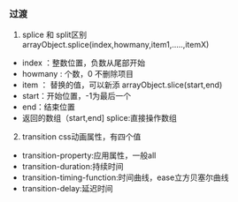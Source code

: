 ### 过渡
1. splice 和 split区别  
arrayObject.splice(index,howmany,item1,.....,itemX)  
- index ：整数位置，负数从尾部开始
- howmany : 个数，0 不删除项目
- item ： 替换的值，可以新添
arrayObject.slice(start,end)  
- start：开始位置，-1为最后一个
- end：结束位置
- 返回的数组（start,end]
splice:直接操作数组
2. transition
css动画属性，有四个值
- transition-property:应用属性，一般all
- transition-duration:持续时间
- transition-timing-function:时间曲线，ease立方贝塞尔曲线
- transition-delay:延迟时间

